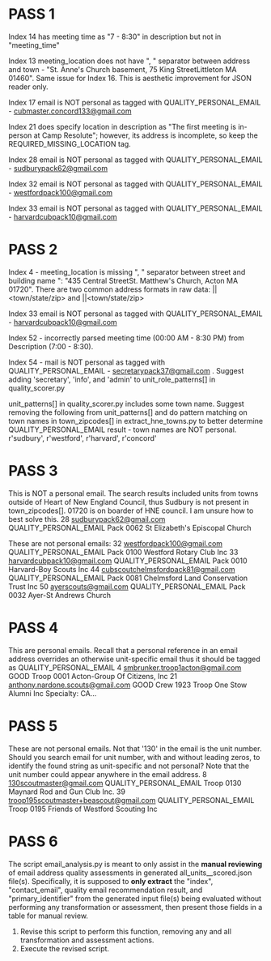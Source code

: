 # PASS 1

Index 14 has meeting time as "7 - 8:30" in description but not in "meeting_time"

Index 13 meeting_location does not have ", " separator between address and town - "St. Anne's Church basement, 75 King StreetLittleton MA 01460". Same issue for Index 16. This is aesthetic improvement for JSON reader only.

Index 17 email is NOT personal as tagged with QUALITY_PERSONAL_EMAIL - cubmaster.concord133@gmail.com

Index 21 does specify location in description as "The first meeting is in-person at Camp Resolute"; however, its address is incomplete, so keep the REQUIRED_MISSING_LOCATION tag.

Index 28 email is NOT personal as tagged with QUALITY_PERSONAL_EMAIL - sudburypack62@gmail.com

Index 32 email is NOT personal as tagged with QUALITY_PERSONAL_EMAIL - westfordpack100@gmail.com

Index 33 email is NOT personal as tagged with QUALITY_PERSONAL_EMAIL - harvardcubpack10@gmail.com

# PASS 2

Index 4 - meeting_location is missing ", " separator between street and building name ": "435 Central StreetSt. Matthew's Church, Acton MA 01720". There are two common address formats in raw data: <street>|<building name>|<town/state/zip> and <building name>|<street>|<town/state/zip> 

Index 33 email is NOT personal as tagged with QUALITY_PERSONAL_EMAIL - harvardcubpack10@gmail.com

Index 52 - incorrectly parsed meeting time (00:00 AM - 8:30 PM) from Description (7:00 - 8:30).

Index 54 - mail is NOT personal as tagged with QUALITY_PERSONAL_EMAIL - secretarypack37@gmail.com . Suggest adding 'secretary', 'info', and 'admin' to unit_role_patterns[] in quality_scorer.py

unit_patterns[] in quality_scorer.py includes some town name. Suggest removing the following from unit_patterns[] and do pattern matching on town names in town_zipcodes[] in extract_hne_towns.py to better determine QUALITY_PERSONAL_EMAIL result - town names are NOT personal.
            r'sudbury',
            r'westford',
            r'harvard',
            r'concord'

# PASS 3

This is NOT a personal email. The search results included units from towns outside of Heart of New England Council, thus Sudbury is not present in town_zipcodes[]. 01720 is on boarder of HNE council. I am unsure how to best solve this.
28      sudburypack62@gmail.com                  QUALITY_PERSONAL_EMAIL   Pack 0062 St Elizabeth's Episcopal Church

These are not personal emails:
32      westfordpack100@gmail.com                QUALITY_PERSONAL_EMAIL   Pack 0100 Westford Rotary Club Inc
33      harvardcubpack10@gmail.com               QUALITY_PERSONAL_EMAIL   Pack 0010 Harvard-Boy Scouts Inc
44      cubscoutchelmsfordpack81@gmail.com       QUALITY_PERSONAL_EMAIL   Pack 0081 Chelmsford Land Conservation Trust Inc
50      ayerscouts@gmail.com                     QUALITY_PERSONAL_EMAIL   Pack 0032 Ayer-St Andrews Church

# PASS 4

This are personal emails. Recall that a personal reference in an email address overrides an otherwise unit-specific email thus it should be tagged as QUALITY_PERSONAL_EMAIL
4       smbrunker.troop1acton@gmail.com          GOOD                     Troop 0001 Acton-Group Of Citizens, Inc
21      anthony.nardone.scouts@gmail.com         GOOD                     Crew 1923 Troop One Stow Alumni Inc Specialty:  CA...

# PASS 5

These are not personal emails. Not that '130' in the email is the unit number. Should you search email for unit number, with and without leading zeros, to identify the found string as unit-specific and not personal? Note that the unit number could appear anywhere in the email address.
8       130scoutmaster@gmail.com                 QUALITY_PERSONAL_EMAIL   Troop 0130 Maynard Rod and Gun Club Inc.
39      troop195scoutmaster+beascout@gmail.com   QUALITY_PERSONAL_EMAIL   Troop 0195 Friends of Westford Scouting Inc

# PASS 6

The script email_analysis.py is meant to only assist in the **manual reviewing** of email address quality assessments in generated all_units_<zip>_scored.json file(s). Specifically, it is supposed to **only extract** the "index", "contact_email", quality email recommendation result, and "primary_identifier" from the generated input file(s) being evaluated without performing any transformation or assessment, then present those fields in a table for manual review.
1. Revise this script to perform this function, removing any and all transformation and assessment actions.
2. Execute the revised script. 